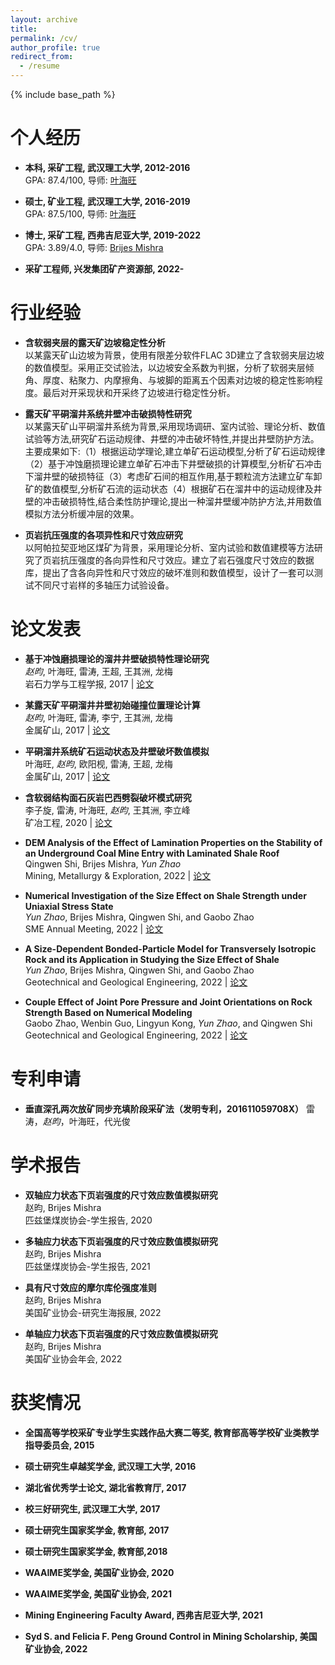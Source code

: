 ```yaml
---
layout: archive
title:
permalink: /cv/
author_profile: true
redirect_from:
  - /resume
---
```


{% include base_path %}

个人经历
======
* **本科, 采矿工程, 武汉理工大学, 2012-2016**  
  GPA: 87.4/100, 导师: [叶海旺](http://sree.whut.edu.cn/yjsjy/dsdw/202201/t20220131_868105.shtml)  

* **硕士, 矿业工程, 武汉理工大学, 2016-2019**  
  GPA: 87.5/100, 导师: [叶海旺](http://sree.whut.edu.cn/yjsjy/dsdw/202201/t20220131_868105.shtml)  
  
* **博士, 采矿工程, 西弗吉尼亚大学, 2019-2022**  
  GPA: 3.89/4.0, 导师: [Brijes Mishra](https://faculty.utah.edu/u6040186-BRIJES_MISHRA/hm/index.hml)
  
* **采矿工程师, 兴发集团矿产资源部, 2022-**  

行业经验
======
* **含软弱夹层的露天矿边坡稳定性分析**   
  以某露天矿山边坡为背景，使用有限差分软件FLAC 3D建立了含软弱夹层边坡的数值模型。采用正交试验法，以边坡安全系数为判据，分析了软弱夹层倾角、厚度、粘聚力、内摩擦角、与坡脚的距离五个因素对边坡的稳定性影响程度。最后对开采现状和开采终了边坡进行稳定性分析。

* **露天矿平硐溜井系统井壁冲击破损特性研究**   
  以某露天矿山平硐溜井系统为背景,采用现场调研、室内试验、理论分析、数值试验等方法,研究矿石运动规律、井壁的冲击破坏特性,并提出井壁防护方法。主要成果如下:（1）根据运动学理论,建立单矿石运动模型,分析了矿石运动规律（2）基于冲蚀磨损理论建立单矿石冲击下井壁破损的计算模型,分析矿石冲击下溜井壁的破损特征（3）考虑矿石间的相互作用,基于颗粒流方法建立矿车卸矿的数值模型,分析矿石流的运动状态（4）根据矿石在溜井中的运动规律及井壁的冲击破损特性,结合柔性防护理论,提出一种溜井壁缓冲防护方法,并用数值模拟方法分析缓冲层的效果。
  
* **页岩抗压强度的各项异性和尺寸效应研究**  
  以阿帕拉契亚地区煤矿为背景，采用理论分析、室内试验和数值建模等方法研究了页岩抗压强度的各向异性和尺寸效应。建立了岩石强度尺寸效应的数据库，提出了含各向异性和尺寸效应的破坏准则和数值模型，设计了一套可以测试不同尺寸岩样的多轴压力试验设备。
  
论文发表
======
* **基于冲蚀磨损理论的溜井井壁破损特性理论研究**  
  *赵昀*, 叶海旺, 雷涛, 王超, 王其洲, 龙梅  
  岩石力学与工程学报, 2017 | [论文](http://cloud-yunzhao.github.io/files/Paper1.pdf)
 
* **某露天矿平硐溜井井壁初始碰撞位置理论计算**  
  *赵昀*, 叶海旺, 雷涛, 李宁, 王其洲, 龙梅  
  金属矿山, 2017 | [论文](http://cloud-yunzhao.github.io/files/Paper2.pdf)
 
* **平硐溜井系统矿石运动状态及井壁破坏数值模拟**  
  叶海旺, *赵昀*, 欧阳枧, 雷涛, 王超, 龙梅   
  金属矿山, 2017 | [论文](http://cloud-yunzhao.github.io/files/Paper3.pdf)
  
* **含软弱结构面石灰岩巴西劈裂破坏模式研究**  
  李子旋, 雷涛, 叶海旺, *赵昀*, 王其洲, 李立峰  
  矿冶工程, 2020 | [论文](http://cloud-yunzhao.github.io/files/Paper4.pdf)

* **DEM Analysis of the Effect of Lamination Properties on the Stability of an Underground Coal Mine Entry with Laminated Shale Roof**  
  Qingwen Shi, Brijes Mishra, *Yun Zhao*  
  Mining, Metallurgy & Exploration, 2022 | [论文](http://cloud-yunzhao.github.io/files/Paper5.pdf)

* **Numerical Investigation of the Size Effect on Shale Strength under Uniaxial Stress State**  
  *Yun Zhao*, Brijes Mishra, Qingwen Shi, and Gaobo Zhao  
  SME Annual Meeting, 2022 | [论文](http://cloud-yunzhao.github.io/files/Conferencepaper1.pdf)
  
* **A Size-Dependent Bonded-Particle Model for Transversely Isotropic Rock and its Application in Studying the Size Effect of Shale**  
  *Yun Zhao*, Brijes Mishra, Qingwen Shi, and Gaobo Zhao  
  Geotechnical and Geological Engineering, 2022 | [论文](http://cloud-yunzhao.github.io/files/Paper6.pdf)
 
* **Couple Effect of Joint Pore Pressure and Joint Orientations on Rock Strength Based on Numerical Modeling**  
  Gaobo Zhao, Wenbin Guo, Lingyun Kong, *Yun Zhao*, and Qingwen Shi  
  Geotechnical and Geological Engineering, 2022 | [论文](http://cloud-yunzhao.github.io/files/Paper7.pdf)
 
专利申请
======
* **垂直深孔两次放矿同步充填阶段采矿法（发明专利，201611059708X）**
  雷涛，*赵昀*，叶海旺，代光俊

学术报告
======
* **双轴应力状态下页岩强度的尺寸效应数值模拟研究**  
  赵昀, Brijes Mishra  
  匹兹堡煤炭协会-学生报告, 2020

* **多轴应力状态下页岩强度的尺寸效应数值模拟研究**  
  赵昀, Brijes Mishra  
  匹兹堡煤炭协会-学生报告, 2021 

* **具有尺寸效应的摩尔库伦强度准则**  
  赵昀, Brijes Mishra  
  美国矿业协会-研究生海报展, 2022
 
* **单轴应力状态下页岩强度的尺寸效应数值模拟研究**  
  赵昀, Brijes Mishra  
  美国矿业协会年会, 2022
  
获奖情况
======
* **全国高等学校采矿专业学生实践作品大赛二等奖, 教育部高等学校矿业类教学指导委员会, 2015**

* **硕士研究生卓越奖学金, 武汉理工大学, 2016**

* **湖北省优秀学士论文, 湖北省教育厅, 2017**

* **校三好研究生, 武汉理工大学, 2017**

* **硕士研究生国家奖学金, 教育部, 2017**

* **硕士研究生国家奖学金, 教育部,2018**

* **WAAIME奖学金, 美国矿业协会, 2020**

* **WAAIME奖学金, 美国矿业协会, 2021**

* **Mining Engineering Faculty Award, 西弗吉尼亚大学, 2021**

* **Syd S. and Felicia F. Peng Ground Control in Mining Scholarship, 美国矿业协会, 2022**

